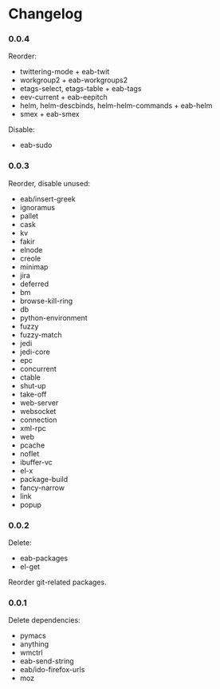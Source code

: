 # Changelog

### 0.0.4

Reorder:

* twittering-mode + eab-twit
* workgroup2 + eab-workgroups2
* etags-select, etags-table + eab-tags
* eev-current + eab-eepitch
* helm, helm-descbinds, helm-helm-commands + eab-helm
* smex + eab-smex

Disable:

* eab-sudo

### 0.0.3

Reorder, disable unused: 

* eab/insert-greek
* ignoramus
* pallet
* cask
* kv
* fakir
* elnode
* creole
* minimap
* jira
* deferred
* bm
* browse-kill-ring
* db
* python-environment
* fuzzy
* fuzzy-match
* jedi
* jedi-core
* epc
* concurrent
* ctable
* shut-up
* take-off
* web-server
* websocket
* connection
* xml-rpc
* web
* pcache
* noflet
* ibuffer-vc
* el-x
* package-build
* fancy-narrow
* link
* popup

### 0.0.2

Delete:

* eab-packages
* el-get

Reorder git-related packages.

### 0.0.1

Delete dependencies:
	
* pymacs
* anything
* wmctrl
* eab-send-string
* eab/ido-firefox-urls
* moz